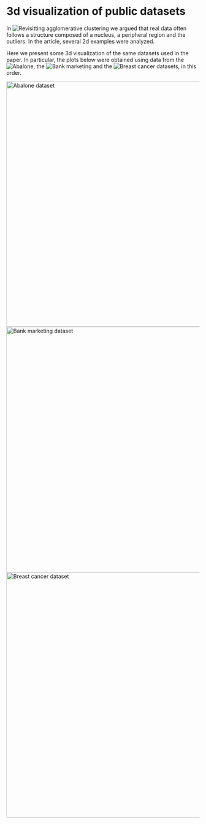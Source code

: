 # 3d visualization of public datasets

In ![Revisitting agglomerative clustering](https://arxiv.org/abs/2005.07995) we argued that real data often follows a structure composed of a nucleus, a peripheral region and the outliers. In the article, several 2d examples were analyzed.

Here we present some 3d visualization of the same datasets used in the paper. In particular, the plots below were obtained using data from the ![Abalone](https://archive.ics.uci.edu/ml/datasets/abalone), the ![Bank marketing](https://archive.ics.uci.edu/ml/datasets/Bank+Marketing) and the ![Breast cancer](https://archive.ics.uci.edu/ml/datasets/Breast+Cancer+Wisconsin+(Diagnostic)) datasets, in this order.

<a href="https://archive.ics.uci.edu/ml/datasets/abalone">
<img src="https://github.com/ericktokuda/hieclust/raw/master/animations/abalone_055.gif" title="Abalone dataset" width="640">
</a>

<a href="https://archive.ics.uci.edu/ml/datasets/Bank+Marketing">
<img src="https://github.com/ericktokuda/hieclust/raw/master/animations/bank_marketing_430.gif" title="Bank marketing dataset" width="640">
</a>

<a href="https://archive.ics.uci.edu/ml/datasets/Breast+Cancer+Wisconsin+(Diagnostic)">
<img src="https://github.com/ericktokuda/hieclust/raw/master/animations/cancer_555.gif" title="Breast cancer dataset" width="640">
</a>

